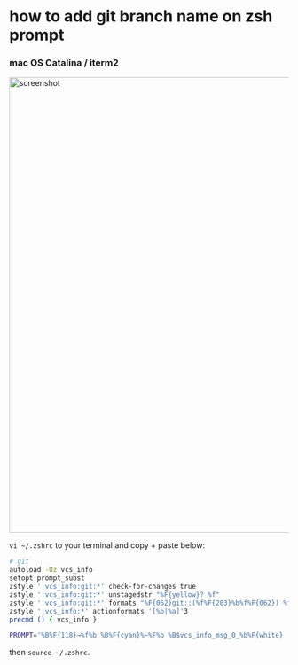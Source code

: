 # how to add git branch name on zsh prompt

### mac OS Catalina / iterm2

<img width="822" alt="screenshot" src="https://user-images.githubusercontent.com/88672609/128811445-96531ddf-3106-4445-85a7-f1a66810b51d.png"> <br />

`vi ~/.zshrc` to your terminal and copy + paste below:

```sh
# git
autoload -Uz vcs_info
setopt prompt_subst
zstyle ':vcs_info:git:*' check-for-changes true
zstyle ':vcs_info:git:*' unstagedstr "%F{yellow}? %f"
zstyle ':vcs_info:git:*' formats "%F{062}git::(%f%F{203}%b%f%F{062}) %f%c%u"
zstyle ':vcs_info:*' actionformats '[%b|%a]'3
precmd () { vcs_info }

PROMPT='%B%F{118}→%f%b %B%F{cyan}%~%F%b %B$vcs_info_msg_0_%b%F{white}
```

then `source ~/.zshrc`.

